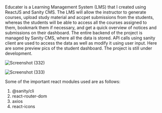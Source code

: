 Educater is a Learning Management System (LMS) that I created using ReactJS and Sanity CMS. The LMS will allow the instructor to generate courses, upload study material and accpet submissions from the students, whereas the students will be able to access all the courses assigned to them, bookmark them if necessary, and get a quick overview of notices and submissions on their dashboard. The entire backend of the project is managed by Sanity CMS, where all the data is stored. API calls using sanity client are used to access the data as well as modify it using user input. Here are some preview pics of the student dashboard. The project is still under development.


![Screenshot (332)](https://user-images.githubusercontent.com/76845396/183310016-756c02cd-b21f-4f90-97a8-393eb977502e.png)

![Screenshot (333)](https://user-images.githubusercontent.com/76845396/183310037-b2694a26-e8af-4895-aa72-d2b721e0184e.png)

Some of the important react modules used are as follows:
1) @sanity/cli
2) react-router-dom
3) axios
4) react-icons

